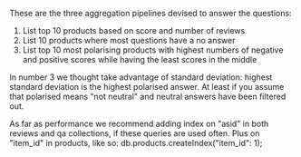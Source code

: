 These are the three aggregation pipelines devised to answer the questions:

1. List top 10 products based on score and number of reviews
2. List 10 products where most questions have a no answer
3. List top 10 most polarising products with highest numbers of negative and positive scores while having the least scores in the middle

In number 3 we thought take advantage of standard deviation: highest standard deviation is the highest polarised answer. At least if you assume that polarised means "not neutral" and neutral answers have been filtered out.


As far as performance we recommend adding index on "asid" in both reviews and qa collections, if these queries are used often. Plus on "item_id" in products, like so: db.products.createIndex("item_id": 1);

